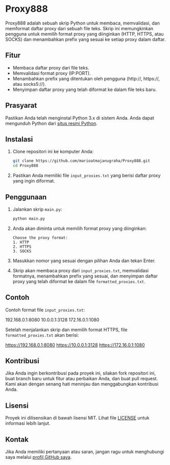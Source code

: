 # Proxy888

Proxy888 adalah sebuah skrip Python untuk membaca, memvalidasi, dan memformat daftar proxy dari sebuah file teks. Skrip ini memungkinkan pengguna untuk memilih format proxy yang diinginkan (HTTP, HTTPS, atau SOCKS) dan menambahkan prefix yang sesuai ke setiap proxy dalam daftar.

## Fitur

- Membaca daftar proxy dari file teks.
- Memvalidasi format proxy (IP:PORT).
- Menambahkan prefix yang ditentukan oleh pengguna (http://, https://, atau socks5://).
- Menyimpan daftar proxy yang telah diformat ke dalam file teks baru.

## Prasyarat

Pastikan Anda telah menginstal Python 3.x di sistem Anda. Anda dapat mengunduh Python dari [situs resmi Python](https://www.python.org/).

## Instalasi

1. Clone repositori ini ke komputer Anda:

    ```bash
    git clone https://github.com/marioatmajanugraha/Proxy888.git
    cd Proxy888
    ```

2. Pastikan Anda memiliki file `input_proxies.txt` yang berisi daftar proxy yang ingin diformat.

## Penggunaan

1. Jalankan skrip `main.py`:

    ```bash
    python main.py
    ```

2. Anda akan diminta untuk memilih format proxy yang diinginkan:
    ```
    Choose the proxy format:
    1. HTTP
    2. HTTPS
    3. SOCKS
    ```

3. Masukkan nomor yang sesuai dengan pilihan Anda dan tekan Enter.

4. Skrip akan membaca proxy dari `input_proxies.txt`, memvalidasi formatnya, menambahkan prefix yang sesuai, dan menyimpan daftar proxy yang telah diformat ke dalam file `formatted_proxies.txt`.

## Contoh

Contoh format file `input_proxies.txt`:

192.168.0.1:8080
10.0.0.1:3128
172.16.0.1:1080

Setelah menjalankan skrip dan memilih format HTTPS, file `formatted_proxies.txt` akan berisi:

https://192.168.0.1:8080
https://10.0.0.1:3128
https://172.16.0.1:1080

## Kontribusi

Jika Anda ingin berkontribusi pada proyek ini, silakan fork repositori ini, buat branch baru untuk fitur atau perbaikan Anda, dan buat pull request. Kami akan dengan senang hati meninjau dan menggabungkan kontribusi Anda.

## Lisensi

Proyek ini dilisensikan di bawah lisensi MIT. Lihat file [LICENSE](LICENSE) untuk informasi lebih lanjut.

## Kontak

Jika Anda memiliki pertanyaan atau saran, jangan ragu untuk menghubungi saya melalui [profil GitHub saya](https://github.com/marioatmajanugraha).

